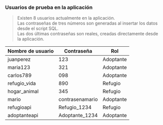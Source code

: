 ### Usuarios de prueba en la aplicación

> Existen 8 usuarios actualmente en la aplicación.  
> Las contraseñas de tres números son generadas al insertar los datos desde el script SQL.  
> Las dos últimas contraseñas son reales, creadas directamente desde la aplicación.

| Nombre de usuario  | Contraseña       | Rol        |
|--------------------|------------------|------------|
| juanperez          | 123              | Adoptante  |
| maria123           | 321              | Adoptante  |
| carlos789          | 098              | Adoptante  |
| refugio_vida       | 890              | Refugio    |
| hogar_animal       | 345              | Refugio    |
| mario              | contrasenamario  | Adoptante  |
| refugioapi         | Refugio_1234     | Refugio    |
| adoptanteapi       | Adoptante_1234   | Adoptante  |

